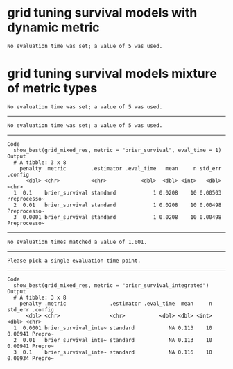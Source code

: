 # grid tuning survival models with dynamic metric

    No evaluation time was set; a value of 5 was used.

# grid tuning survival models mixture of metric types

    No evaluation time was set; a value of 5 was used.

---

    No evaluation time was set; a value of 5 was used.

---

    Code
      show_best(grid_mixed_res, metric = "brier_survival", eval_time = 1)
    Output
      # A tibble: 3 x 8
        penalty .metric        .estimator .eval_time   mean     n std_err .config     
          <dbl> <chr>          <chr>           <dbl>  <dbl> <int>   <dbl> <chr>       
      1  0.1    brier_survival standard            1 0.0208    10 0.00503 Preprocesso~
      2  0.01   brier_survival standard            1 0.0208    10 0.00498 Preprocesso~
      3  0.0001 brier_survival standard            1 0.0208    10 0.00498 Preprocesso~

---

    No evaluation times matched a value of 1.001.

---

    Please pick a single evaluation time point.

---

    Code
      show_best(grid_mixed_res, metric = "brier_survival_integrated")
    Output
      # A tibble: 3 x 8
        penalty .metric              .estimator .eval_time  mean     n std_err .config
          <dbl> <chr>                <chr>           <dbl> <dbl> <int>   <dbl> <chr>  
      1  0.0001 brier_survival_inte~ standard           NA 0.113    10 0.00941 Prepro~
      2  0.01   brier_survival_inte~ standard           NA 0.113    10 0.00941 Prepro~
      3  0.1    brier_survival_inte~ standard           NA 0.116    10 0.00934 Prepro~

